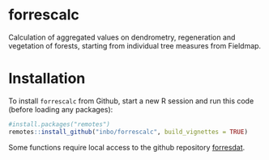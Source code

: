 # forrescalc

Calculation of aggregated values on dendrometry, regeneration and vegetation of forests, starting from individual tree measures from Fieldmap.

# Installation
  
To install `forrescalc` from Github, start a new R session and run this code (before loading any packages):

```r
#install.packages("remotes")
remotes::install_github("inbo/forrescalc", build_vignettes = TRUE)
```

Some functions require local access to the github repository [forresdat](https://github.com/inbo/forresdat).
